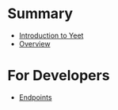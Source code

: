 # Summary


- [Introduction to Yeet](./intro.md)
- [Overview](./overview.md)
# For Developers
- [Endpoints](developer/endpoints.md)
